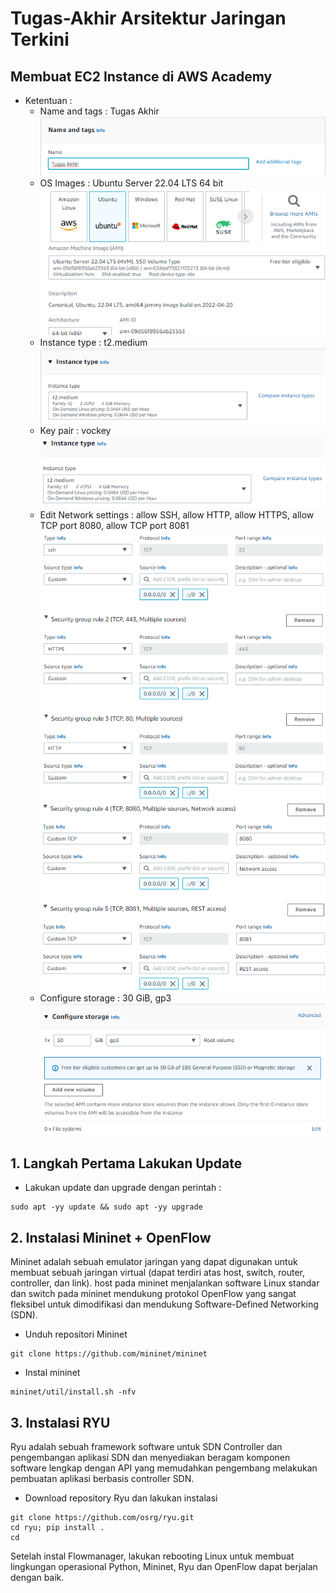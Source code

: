 # Tugas-Akhir Arsitektur Jaringan Terkini

## Membuat EC2 Instance di AWS Academy

- Ketentuan :
  - Name and tags : Tugas Akhir
    ![](ss/1.png)
  - OS Images : Ubuntu Server 22.04 LTS 64 bit
    ![](ss/2.png)
  - Instance type : t2.medium
    ![](ss/3.png)
  - Key pair : vockey
    ![](ss/4.png)
  - Edit Network settings : allow SSH, allow HTTP, allow HTTPS, allow TCP port 8080, allow TCP port 8081
    ![](ss/5.png)
    ![](ss/6.png)
  - Configure storage : 30 GiB, gp3
    ![](ss/7.png)

## 1. Langkah Pertama Lakukan Update

- Lakukan update dan upgrade dengan perintah :

```
sudo apt -yy update && sudo apt -yy upgrade
```

## 2. Instalasi Mininet + OpenFlow

Mininet adalah sebuah emulator jaringan yang dapat digunakan untuk membuat sebuah jaringan virtual (dapat terdiri atas host, switch, router, controller, dan link). host pada mininet menjalankan software Linux standar dan switch pada mininet mendukung protokol OpenFlow yang sangat fleksibel untuk dimodifikasi dan mendukung Software-Defined Networking (SDN).

- Unduh repositori Mininet

```
git clone https://github.com/mininet/mininet
```

- Instal mininet

```
mininet/util/install.sh -nfv
```

## 3. Instalasi RYU

Ryu adalah sebuah framework software untuk SDN Controller dan pengembangan aplikasi SDN dan menyediakan beragam komponen software lengkap dengan API yang memudahkan pengembang melakukan pembuatan aplikasi berbasis controller SDN.

- Download repository Ryu dan lakukan instalasi

```
git clone https://github.com/osrg/ryu.git
cd ryu; pip install .
cd
```

Setelah instal Flowmanager, lakukan rebooting Linux untuk membuat lingkungan operasional Python, Mininet, Ryu dan OpenFlow dapat berjalan dengan baik.
